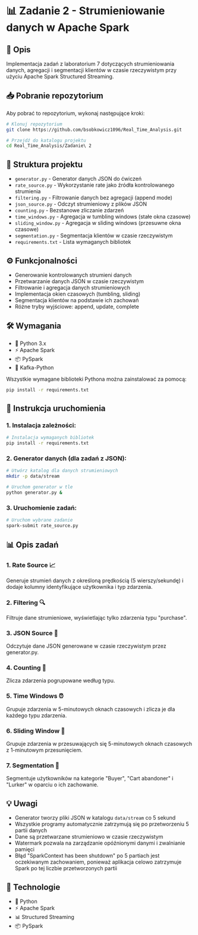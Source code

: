 # 📊 Zadanie 2 - Strumieniowanie danych w Apache Spark

## 📝 Opis
Implementacja zadań z laboratorium 7 dotyczących strumieniowania danych, agregacji i segmentacji klientów w czasie rzeczywistym przy użyciu Apache Spark Structured Streaming.

## 📥 Pobranie repozytorium

Aby pobrać to repozytorium, wykonaj następujące kroki:

```bash
# Klonuj repozytorium
git clone https://github.com/bsobkowicz1096/Real_Time_Analysis.git

# Przejdź do katalogu projektu
cd Real_Time_Analysis/Zadanie\ 2
```

## 📂 Struktura projektu
- `generator.py` - Generator danych JSON do ćwiczeń
- `rate_source.py` - Wykorzystanie rate jako źródła kontrolowanego strumienia
- `filtering.py` - Filtrowanie danych bez agregacji (append mode)
- `json_source.py` - Odczyt strumieniowy z plików JSON
- `counting.py` - Bezstanowe zliczanie zdarzeń
- `time_windows.py` - Agregacja w tumbling windows (stałe okna czasowe)
- `sliding_window.py` - Agregacja w sliding windows (przesuwne okna czasowe)
- `segmentation.py` - Segmentacja klientów w czasie rzeczywistym
- `requirements.txt` - Lista wymaganych bibliotek

## ⚙️ Funkcjonalności
- Generowanie kontrolowanych strumieni danych
- Przetwarzanie danych JSON w czasie rzeczywistym
- Filtrowanie i agregacja danych strumieniowych
- Implementacja okien czasowych (tumbling, sliding)
- Segmentacja klientów na podstawie ich zachowań
- Różne tryby wyjściowe: append, update, complete

## 🛠️ Wymagania
- 🐍 Python 3.x
- ⚡ Apache Spark
- 📦 PySpark
- 🔄 Kafka-Python

Wszystkie wymagane biblioteki Pythona można zainstalować za pomocą:
```bash
pip install -r requirements.txt
```

## 🚀 Instrukcja uruchomienia

### 1. Instalacja zależności:
```bash
# Instalacja wymaganych bibliotek
pip install -r requirements.txt
```

### 2. Generator danych (dla zadań z JSON):
```bash
# Utwórz katalog dla danych strumieniowych
mkdir -p data/stream

# Uruchom generator w tle
python generator.py &
```

### 3. Uruchomienie zadań:
```bash
# Uruchom wybrane zadanie
spark-submit rate_source.py
```

## 📊 Opis zadań

### 1. Rate Source 📈
Generuje strumień danych z określoną prędkością (5 wierszy/sekundę) i dodaje kolumny identyfikujące użytkownika i typ zdarzenia.

### 2. Filtering 🔍
Filtruje dane strumieniowe, wyświetlając tylko zdarzenia typu "purchase".

### 3. JSON Source 📄
Odczytuje dane JSON generowane w czasie rzeczywistym przez generator.py.

### 4. Counting 🔢
Zlicza zdarzenia pogrupowane według typu.

### 5. Time Windows ⏰
Grupuje zdarzenia w 5-minutowych oknach czasowych i zlicza je dla każdego typu zdarzenia.

### 6. Sliding Window 🔄
Grupuje zdarzenia w przesuwających się 5-minutowych oknach czasowych z 1-minutowym przesunięciem.

### 7. Segmentation 👥
Segmentuje użytkowników na kategorie "Buyer", "Cart abandoner" i "Lurker" w oparciu o ich zachowanie.

## 💡 Uwagi
- Generator tworzy pliki JSON w katalogu `data/stream` co 5 sekund
- Wszystkie programy automatycznie zatrzymują się po przetworzeniu 5 partii danych
- Dane są przetwarzane strumieniowo w czasie rzeczywistym
- Watermark pozwala na zarządzanie opóźnionymi danymi i zwalnianie pamięci
- Błąd "SparkContext has been shutdown" po 5 partiach jest oczekiwanym zachowaniem, ponieważ aplikacja celowo zatrzymuje Spark po tej liczbie przetworzonych partii

## 🔧 Technologie
- 🐍 Python
- ⚡ Apache Spark
- 📊 Structured Streaming
- 📦 PySpark
